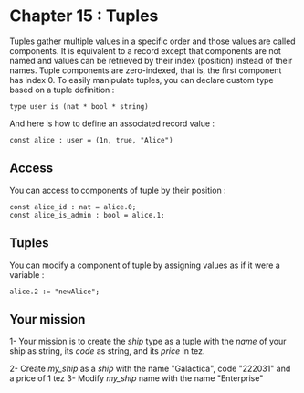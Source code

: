 # Chapter 15 : Tuples

Tuples gather multiple values in a specific order and those values are called components. It is equivalent to a record except that components are not named and values can be retrieved by their index (position) instead of their names. Tuple components are zero-indexed, that is, the first component has index 0.
To easily manipulate tuples, you can declare custom type based on a tuple definition :

```
type user is (nat * bool * string)
```

And here is how to define an associated record value :

```
const alice : user = (1n, true, "Alice")
```

## Access

You can access to components of tuple by their position :

```
const alice_id : nat = alice.0;
const alice_is_admin : bool = alice.1;
```

## Tuples

You can modify a component of tuple by assigning values as if it were a variable :

```
alice.2 := "newAlice";
```


## Your mission

1- Your mission is to create the _ship_ type as a tuple with the _name_ of your ship as string, its _code_ as string, and its _price_ in tez.

<!-- prettier-ignore -->
2- Create *my\_ship* as a _ship_ with the name "Galactica", code "222031" and a price of 1 tez
3- Modify *my\_ship* name with the name "Enterprise"

